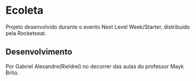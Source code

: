 # Ecoleta

Projeto desenvolvido durante o evento Next Level Week/Starter, distribuido pela Rocketseat. 

## Desenvolvimento
Por Gabriel Alexandre(Rieldrel) no decorrer das aulas do professor Mayk Brito.
